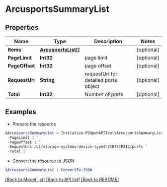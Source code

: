 # ArcusportsSummaryList
## Properties

Name | Type | Description | Notes
------------ | ------------- | ------------- | -------------
**Items** | [**ArcusportsList[]**](ArcusportsList.md) |  | [optional] 
**PageLimit** | **Int32** | page limit | [optional] 
**PageOffset** | **Int32** | page offset | [optional] 
**RequestUri** | **String** | requestUri for detailed ports object | [optional] 
**Total** | **Int32** | Number of ports | [optional] 

## Examples

- Prepare the resource
```powershell
$ArcusportsSummaryList = Initialize-PSOpenAPIToolsArcusportsSummaryList  -Items null `
 -PageLimit 1 `
 -PageOffset 1 `
 -RequestUri /v1/storage-systems/device-type4/7CE751P312/ports `
 -Total 1
```

- Convert the resource to JSON
```powershell
$ArcusportsSummaryList | ConvertTo-JSON
```

[[Back to Model list]](../README.md#documentation-for-models) [[Back to API list]](../README.md#documentation-for-api-endpoints) [[Back to README]](../README.md)

